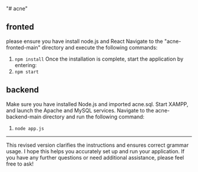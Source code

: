 "# acne" 
## fronted
please ensure you have install node.js and React
Navigate to  the "acne-fronted-main" directory and execute the following commands:
1. `npm install`
Once the installation is complete, start the application by entering:
2. `npm start`

## backend
Make sure you have installed Node.js and imported acne.sql.
Start XAMPP, and launch the Apache and MySQL services.
Navigate to the acne-backend-main directory and run the following command:
1. `node app.js`

------------------------------
This revised version clarifies the instructions and ensures correct grammar usage. I hope this helps you accurately set up and run your application. If you have any further questions or need additional assistance, please feel free to ask!
